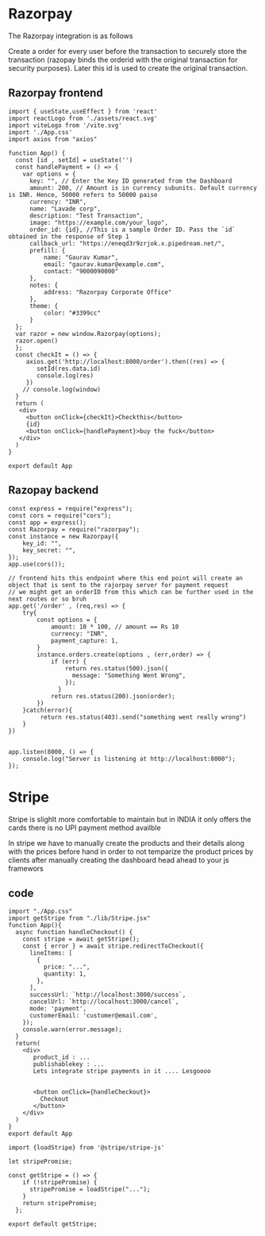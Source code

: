 # Razorpay

The Razorpay integration is as follows 

Create a order for every user before the transaction to securely store the transaction (razopay binds the orderid with the original transaction for security purposes).
Later this id is used to create the original transaction.

## Razorpay frontend
```
import { useState,useEffect } from 'react'
import reactLogo from './assets/react.svg'
import viteLogo from '/vite.svg'
import './App.css'
import axios from "axios"

function App() {
  const [id , setId] = useState('')
  const handlePayment = () => {
    var options = {
      key: "", // Enter the Key ID generated from the Dashboard
      amount: 200, // Amount is in currency subunits. Default currency is INR. Hence, 50000 refers to 50000 paise
      currency: "INR",
      name: "Lavade corp",
      description: "Test Transaction",
      image: "https://example.com/your_logo",
      order_id: {id}, //This is a sample Order ID. Pass the `id` obtained in the response of Step 1
      callback_url: "https://eneqd3r9zrjok.x.pipedream.net/",
      prefill: {
          name: "Gaurav Kumar",
          email: "gaurav.kumar@example.com",
          contact: "9000090000"
      },
      notes: {
          address: "Razorpay Corporate Office"
      },
      theme: {
          color: "#3399cc"
      }
  };
  var razor = new window.Razorpay(options);
  razor.open()
  };
  const checkIt = () => {
     axios.get('http://localhost:8000/order').then((res) => {
        setId(res.data.id)
        console.log(res)
     })
    // console.log(window)
  }
  return (
   <div>
     <button onClick={checkIt}>Checkthis</button>
     {id}
     <button onClick={handlePayment}>buy the fuck</button>
   </div>
  )
}

export default App
```
## Razopay backend
```
const express = require("express");
const cors = require("cors");
const app = express();
const Razorpay = require("razorpay");
const instance = new Razorpay({
    key_id: "",
    key_secret: "",
});
app.use(cors());

// frontend hits this endpoint where this end point will create an object that is sent to the rajorpay server for payment request
// we might get an orderID from this which can be further used in the next routes or so bruh
app.get('/order' , (req,res) => {
    try{
        const options = {
            amount: 10 * 100, // amount == Rs 10
            currency: "INR",
            payment_capture: 1,
        }
        instance.orders.create(options , (err,order) => {
            if (err) {
                return res.status(500).json({
                  message: "Something Went Wrong",
                });
              }
            return res.status(200).json(order);
        })
    }catch(error){
         return res.status(403).send("something went really wrong")
    }
})


app.listen(8000, () => {
    console.log("Server is listening at http://localhost:8000");
});
```

# Stripe

Stripe is slighlt more comfortable to maintain but in INDIA it only offers the cards there is no UPI payment method availble 

In stripe we have to manually create the products and their details along with the prices before hand in order to not temparize the product prices by clients after manually creating the dashboard head ahead to your js framewors

## code
```
import "./App.css"
import getStripe from "./lib/Stripe.jsx"
function App(){
  async function handleCheckout() {
    const stripe = await getStripe();
    const { error } = await stripe.redirectToCheckout({
      lineItems: [
        {
          price: "...",
          quantity: 1,
        },
      ],
      successUrl: `http://localhost:3000/success`,
      cancelUrl: `http://localhost:3000/cancel`,
      mode: 'payment',
      customerEmail: 'customer@email.com',
    });
    console.warn(error.message);
  }
  return(
    <div>
       product_id : ...
       publishablekey : ...
       Lets integrate stripe payments in it .... Lesgoooo
       

       <button onClick={handleCheckout}>
         Checkout
       </button>
    </div>
  )
}
export default App
```

```
import {loadStripe} from '@stripe/stripe-js'

let stripePromise;

const getStripe = () => {
    if (!stripePromise) {
      stripePromise = loadStripe("...");
    }
    return stripePromise;
  };
  
export default getStripe;
```
